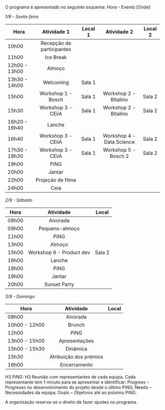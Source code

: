 O programa é apresentado no seguinte esquema:
*Hora* - Evento [Onde]

*1/9 - Sexta-feira*

| Hora          | Atividade 1        | Local 1 | Atividade 2 | Local 2 | 
| --------------- |:---------------------:|:------------:|:----------:|:----------:|
| 10h00      | Recepção de participantes | | | |
| 11h00     | Ice Break      |  | | |
| 12h00 - 13h00 | Almoço      | | | | 
| 13h30 - 14h00 | Welcoming      | Sala 1 |||
| 15h00 | Workshop 1 - Bosch      | Sala 1 | Workshop 2 - Bitalino | Sala 2 |
| 15h30 | Workshop 3 - CEiiA      | Sala 1 | Workshop 2 - Bitalino | Sala 2 |
| 16h20 - 16h40 | Lanche      |    | | | 
| 16h40 | Workshop 3 - CEiiA      | Sala 1 | Workshop 4 - Data Science | Sala 2 |
| 17h30 - 18h30 | Workshop 3 - CEiiA      | Sala 1 | Workshop 5 - Bosch 2 | Sala 2 |
| 19h00 | PiNG      | | | | 
| 20h00 | Jantar      | | | | 
| 22h00 | Projeção de filme      | | | | 
| 24h00 | Ceia      |  | | | 


*2/9 - Sábado*

| Hora          | Atividade         | Local  | 
| --------------- |:---------------------:|:------------:|
| 08h00 | Alvorada       | | 
| 09h00 | Pequeno-almoço | | 
| 11h00 | PiNG           | | 
| 13h00 | Almoço         | | 
| 15h00 | Workshop 6 - Product dev        | Sala 2 | 
| 16h00 | Lanche         | | 
| 18h00 | PiNG           | | 
| 19h00 | Jantar         | | 
| 20h00 | Sunset Party   | | 

*3/9 - Domingo*

| Hora          | Atividade         | Local  | 
| --------------- |:---------------------:|:------------:|
| 08h00 | Alvorada       | | 
| 10h00 - 12h00 | Brunch | | 
| 12h00 | PiNG           | | 
| 13h00 - 15h00 | Apresentações         | | 
| 15h00 - 15h30 | Dinâmica         | | 
| 15h30 | Atribuição dos prémios           | | 
| 16h00 | Encerramento         | | 

H3 PiNG: H3 Reunião com representantes de cada equipa.
Cada representante tem 1 minuto para se apresentar e identificar:
Progress – Progresso no desenvolvimento do projeto desde o último PiNG;
Needs – Necessidades da equipa;
Goals – Objetivos até ao próximo PiNG.

A organização reserva-se o direito de fazer ajustes no programa.
